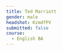 ```yaml
---
title: Ted Marriott
gender: male
headshot: KzmdfPV
submitted: false
course: 
  - English BA
---
```

